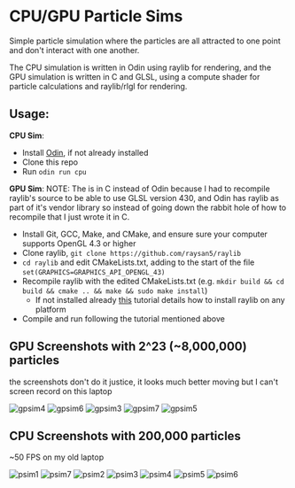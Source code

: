 # CPU/GPU Particle Sims

Simple particle simulation where the particles are all attracted to one point and don't interact with one another.

The CPU simulation is written in Odin using raylib for rendering, and the GPU simulation is written in C and GLSL, using a compute shader for particle calculations and raylib/rlgl for rendering.

## Usage:
**CPU Sim**:
- Install [Odin](https://odin-lang.org/docs/install/), if not already installed
- Clone this repo
- Run `odin run cpu`

**GPU Sim**:
NOTE: The is in C instead of Odin because I had to recompile raylib's source to be able to use GLSL version 430, and Odin has raylib as part of it's vendor library so instead of going down the rabbit hole of how to recompile that I just wrote it in C. 
- Install Git, GCC, Make, and CMake, and ensure sure your computer supports OpenGL 4.3 or higher
- Clone raylib, `git clone https://github.com/raysan5/raylib`
- `cd raylib` and edit CMakeLists.txt, adding  to the start of the file `set(GRAPHICS=GRAPHICS_API_OPENGL_43)`
- Recompile raylib with the edited CMakeLists.txt (e.g. `mkdir build && cd build && cmake .. && make && sudo make install`)
  - If not installed already [this](https://github.com/raysan5/raylib?tab=readme-ov-file#installing-and-building-raylib-on-multiple-platforms) tutorial details how to install raylib on any platform
- Compile and run following the tutorial mentioned above

## GPU Screenshots with 2^23 (~8,000,000) particles
the screenshots don't do it justice, it looks much better moving but I can't screen record on this laptop

![gpsim4](https://github.com/user-attachments/assets/9b8437eb-4f43-4509-bd1f-0f6374069b7d)
![gpsim6](https://github.com/user-attachments/assets/97a04cde-39f0-4616-9e6a-50351da72f5b)
![gpsim3](https://github.com/user-attachments/assets/2733e8c2-006f-4130-b933-e12ed34b1ca1)
![gpsim7](https://github.com/user-attachments/assets/ed47ae73-1756-44bf-b594-c7a8e1a4ca63)
![gpsim5](https://github.com/user-attachments/assets/eddee575-dbda-4b8e-8037-15c871fd88bf)

## CPU Screenshots with 200,000 particles
~50 FPS on my old laptop

![psim1](https://github.com/user-attachments/assets/52be0d02-2882-4f1c-94fd-c0b9743acba4)
![psim7](https://github.com/user-attachments/assets/0c454b6f-f71c-459a-ba4e-c84846502d2b)
![psim2](https://github.com/user-attachments/assets/2c90925c-9a64-49fa-90ab-944ea962f1ea)
![psim3](https://github.com/user-attachments/assets/2bf7da85-1fd9-42b5-8934-f6de48d599b2)
![psim4](https://github.com/user-attachments/assets/b1478316-fba3-435a-8dd5-9692ebc44799)
![psim5](https://github.com/user-attachments/assets/36e16ec5-387e-4256-912b-26c29f09f896)
![psim6](https://github.com/user-attachments/assets/f9dad711-cb53-4fe0-8317-4c55c35f4b47)

